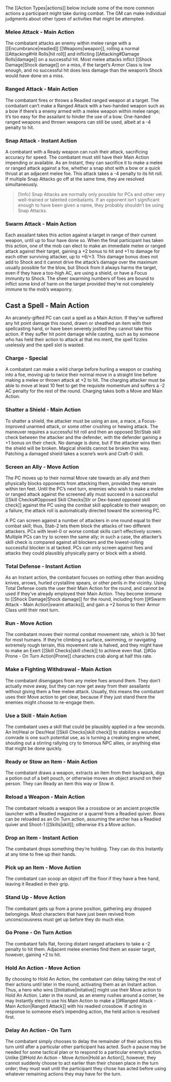 The [[Action Types|actions]] below include some of the more common actions a participant might take during combat. The GM can make individual judgments about other types of activities that might be attempted.
### Melee Attack - Main Action
The combatant attacks an enemy within melee range with a [[Encumbrance|readied]] [[Weapons|weapon]], rolling a normal [[Attacking#Hit Rolls|hit roll]] and inflicting [[Attacking#Damage Rolls|damage]] on a successful hit. Most melee attacks inflict [[Shock Damage|Shock damage]] on a miss, if the target’s Armor Class is low enough, and no successful hit does less damage than the weapon’s Shock would have done on a miss.
### Ranged Attack - Main Action 
The combatant fires or throws a Readied ranged weapon at a target. The combatant can’t make a Ranged Attack with a two-handed weapon such as a bow if there’s a enemy armed with a melee weapon within melee range; it’s too easy for the assailant to hinder the use of a bow. One-handed ranged weapons and thrown weapons can still be used, albeit at a -4 penalty to hit.
### Snap Attack - Instant Action
A combatant with a Ready weapon can rush their attack, sacrificing accuracy for speed. The combatant must still have their Main Action impending or available. As an Instant, they can sacrifice it to make a melee or ranged attack against a foe, whether a snap shot with a bow or a quick thrust at an adjacent melee foe. This attack takes a -4 penalty to its hit roll. If multiple Snap Attacks go off at the same time, they are resolved simultaneously. 

> [!info]
> Snap Attacks are normally only possible for PCs and other very well-trained or talented combatants. If an opponent isn’t significant enough to have been given a name, they probably shouldn’t be using Snap Attacks.
### Swarm Attack - Main Action
Each assailant takes this action against a target in range of their current weapon, until up to four have done so. When the final participant has taken this action, one of the mob can elect to make an immediate melee or ranged attack against their target, gaining a +2 bonus to hit and +1 to damage for each other surviving attacker, up to +6/+3. This damage bonus does not add to Shock and it cannot drive the attack’s damage over the maximum usually possible for the blow, but Shock from it always harms the target, even if they have a too-high AC, are using a shield, or have a Focus immunity to Shock. The sheer swarming numbers of foes are bound to inflict some kind of harm on the target provided they’re not completely immune to the mob’s weaponry.
## Cast a Spell - Main Action
An arcanely-gifted PC can cast a spell as a Main Action. If they’ve suffered any hit point damage this round, drawn or sheathed an item with their spellcasting hand, or have been severely jostled they cannot take this action. If they suffer hit point damage while casting, such as by someone who has held their action to attack at that mo ment, the spell fizzles uselessly and the spell slot is wasted.
### Charge - Special
A combatant can make a wild charge before hurling a weapon or crashing into a foe, moving up to twice their normal move in a straight line before making a melee or thrown attack at +2 to hit. The charging attacker must be able to move at least 10 feet to get the requisite momentum and suffers a -2 AC penalty for the rest of the round. Charging takes both a Move and Main Action.
### Shatter a Shield - Main Action
To shatter a shield, the attacker must be using an axe, a mace, a Focus-improved unarmed attack, or some other crushing or hewing attack. The maneuver requires a successful hit roll and then an opposed Str/Stab skill check between the attacker and the defender, with the defender gaining a +1 bonus on their check. No damage is done, but if the attacker wins then the shield will be broken. Magical shields cannot be broken this way. Patching a damaged shield takes a scene’s work and Craft-0 skill.
### Screen an Ally - Move Action
The PC moves up to their normal Move rate towards an ally and then physically blocks opponents from attacking them, provided they remain within ten feet. Until the PC’s next turn, enemies who wish to make a melee or ranged attack against the screened ally must succeed in a successful [[Skill Checks#Opposed Skill Checks|Str or Dex-based opposed skill check]] against the PC using the combat skill applicable to their weapon; on a failure, the attack roll is automatically directed toward the screening PC.

A PC can screen against a number of attackers in one round equal to their combat skill; thus, Stab-2 lets them block the attacks of two different attackers. PCs with level-0 or worse combat skills can’t effectively screen. Multiple PCs can try to screen the same ally; in such a case, the attacker’s skill check is compared against all blockers and the lowest-rolling successful blocker is at tacked. PCs can only screen against foes and attacks they could plausibly physically parry or block with a shield.
### Total Defense - Instant Action
As an Instant action, the combatant focuses on nothing other than avoiding knives, arrows, hurled crystalline spears, or other perils in the vicinity. Using Total Defense costs the user their Main Action for the round, and cannot be used if they’ve already employed their Main Action. They become immune to [[Shock Damage|Shock damage]] for the round, including from [[#Swarm Attack - Main Action|swarm attacks]], and gain a +2 bonus to their Armor Class until their next turn.
### Run - Move Action
The combatant moves their normal combat movement rate, which is 30 feet for most humans. If they’re climbing a surface, swimming, or navigating extremely rough terrain, this movement rate is halved, and they might have to make an Exert [[Skill Checks|skill check]] to achieve even that. [[#Go Prone - On Turn Action|Prone]] characters crab along at half this rate.
### Make a Fighting Withdrawal - Main Action
The combatant disengages from any melee foes around them. They don’t actually move away, but they can now get away from their assailants without giving them a free melee attack. Usually, this means the combatant uses their Move action to get clear, because if they just stand there the enemies might choose to re-engage them.
### Use a Skill - Main Action
The combatant uses a skill that could be plausibly applied in a few seconds. An Int/Heal or Dex/Heal [[Skill Checks|skill check]] to stabilize a wounded comrade is one such potential use, as is turning a creaking engine wheel, shouting out a stirring rallying cry to timorous NPC allies, or anything else that might be done quickly.
### Ready or Stow an Item - Main Action
The combatant draws a weapon, extracts an item from their backpack, digs a potion out of a belt pouch, or otherwise moves an object around on their person. They can Ready an item this way or Stow it.
### Reload a Weapon - Main Action
The combatant reloads a weapon like a crossbow or an ancient projectile launcher with a Readied magazine or a quarrel from a Readied quiver. Bows can be reloaded as an On Turn action, assuming the archer has a Readied quiver and Shoot-1 [[Skills|skill]]; otherwise it’s a Move action.
### Drop an Item - Instant Action
The combatant drops something they’re holding. They can do this Instantly at any time to free up their hands.
### Pick up an Item - Move Action
The combatant can scoop an object off the floor if they have a free hand, leaving it Readied in their grip.
### Stand Up - Move Action
The combatant gets up from a prone position, gathering any dropped belongings. Most characters that have just been revived from unconsciousness must get up before they do much else.
### Go Prone - On Turn Action
The combatant falls flat, forcing distant ranged attackers to take a -2 penalty to hit them. Adjacent melee enemies find them an easier target, however, gaining +2 to hit.
### Hold An Action - Move Action
By choosing to Hold An Action, the combatant can delay taking the rest of their actions until later in the round, activating them as an Instant action. Thus, a hero who wins [[Initiative|initative]] might use their Move action to Hold An Action. Later in the round, as an enemy rushes around a corner, he may Instantly elect to use his Main Action to make a [[#Ranged Attack - Main Action|Ranged Attack]] with his readied crossbow. If acting in response to someone else’s impending action, the held action is resolved first.
### Delay An Action - On Turn
The combatant simply chooses to delay the remainder of their actions this turn until after a particular other participant has acted. Such a pause may be needed for some tactical plan or to respond to a particular enemy’s action. Unlike [[#Hold An Action - Move Action|Hold an Action]], however, they cannot suddenly choose to act earlier than their chosen place in the turn order; they must wait until the participant they chose has acted before using whatever remaining actions they may have for the turn.
